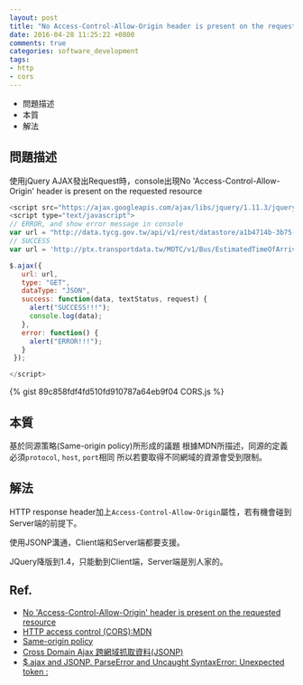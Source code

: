 ```yaml
---
layout: post
title: "No Access-Control-Allow-Origin header is present on the requested resource"
date: 2016-04-28 11:25:22 +0800
comments: true
categories: software_development
tags:
- http
- cors 
---
```


- 問題描述
- 本質
- 解法
<!-- more -->

## 問題描述
使用jQuery AJAX發出Request時，console出現No 'Access-Control-Allow-Origin' header is present on the requested resource

``` javascript CORS.js
<script src="https://ajax.googleapis.com/ajax/libs/jquery/1.11.3/jquery.min.js"></script>
<script type="text/javascript">
// ERROR, and show error message in console 
var url = "http://data.tycg.gov.tw/api/v1/rest/datastore/a1b4714b-3b75-4ff8-a8f2-cc377e4eaa0f?format=json";
// SUCCESS
var url = 'http://ptx.transportdata.tw/MOTC/v1/Bus/EstimatedTimeOfArrival/Thb?%24format=json&$top=10';

$.ajax({
   url: url,
   type: "GET",
   dataType: "JSON",
   success: function(data, textStatus, request) {
     alert("SUCCESS!!!");
     console.log(data);
   },
   error: function() {
     alert("ERROR!!!");
   }
 });

</script>
```
{% gist 89c858fdf4fd510fd910787a64eb9f04 CORS.js %}

## 本質
基於同源策略(Same-origin policy)所形成的議題
根據MDN所描述，同源的定義必須`protocol`, `host`, `port`相同
所以若要取得不同網域的資源會受到限制。

## 解法
HTTP response header加上`Access-Control-Allow-Origin`屬性，若有機會碰到Server端的前提下。

使用JSONP溝通，Client端和Server端都要支援。

JQuery降版到1.4，只能動到Client端，Server端是別人家的。

## Ref.
- [No 'Access-Control-Allow-Origin' header is present on the requested resource](http://stackoverflow.com/questions/20035101/no-access-control-allow-origin-header-is-present-on-the-requested-resource)
- [HTTP access control (CORS):MDN](https://developer.mozilla.org/zh-TW/docs/HTTP/Access_control_CORS)
- [Same-origin policy](https://developer.mozilla.org/en-US/docs/Web/Security/Same-origin_policy)
- [Cross Domain Ajax 跨網域抓取資料(JSONP)](http://ithelp.ithome.com.tw/question/10094915?tab=opinion)
- [$.ajax and JSONP. ParseError and Uncaught SyntaxError: Unexpected token :](http://stackoverflow.com/questions/10507345/ajax-and-jsonp-parseerror-and-uncaught-syntaxerror-unexpected-token)
